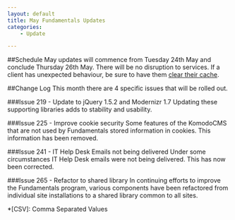 ```yaml
---
layout: default
title: May Fundamentals Updates
categories:
    - Update

---
```


##Schedule
May updates will commence from Tuesday 24th May and conclude 
Thursday 26th May. There will be no disruption to services. If a client 
has unexpected behaviour, be sure to have them [clear their cache][Clear Cache].

##Change Log
This month there are 4 specific issues that will be rolled out. 

###Issue 219 - Update to jQuery 1.5.2 and Modernizr 1.7
Updating these supporting libraries adds to stability and usability.

###Issue 225 - Improve cookie security
Some features of the KomodoCMS that are not used by Fundamentals stored information
in cookies. This information has been removed.

###Issue 241 - IT Help Desk Emails not being delivered
Under some circumstances IT Help Desk emails were not being delivered. This has 
now been corrected.

###Issue 265 - Refactor to shared library
In continuing efforts to improve the Fundamentals program, various components
have been refactored from individual site installations to a shared library
common to all sites.


[basic authentication]: http://www.freesoft.org/CIE/RFC/1945/67.htm
[Markdown]: http://daringfireball.net/projects/markdown/
[Markdown Extra]: http://michelf.com/projects/php-markdown/extra/
[Clear Cache]: http://www.wikihow.com/Clear-Your-Browser's-Cache

*[CSV]: Comma Separated Values
